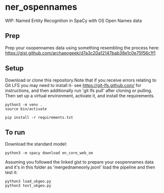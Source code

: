 # ner_ospennames
WIP: Named Entity Recognition in SpaCy with OS Open Names data

## Prep

Prep your osopennames data using something resembling the process here: https://gist.github.com/archaeogeek/d7a3c20a12147bab38e1c0e75f56c1f1

## Setup

Download or clone this repository.Note that if you receive errors relating to Git LFS you may need to install it- see https://git-lfs.github.com/ for instructions, and then additionally run 'git lfs pull' after cloning or pulling. Then set up a virtual environment, activate it, and install the requirements.

```
python3 -m venv .
source bin/activate

pip install -r requirements.txt
```

## To run

Download the standard model:

```
python3 -m spacy download en_core_web_sm

```

Assuming you followed the linked gist to prepare your osopennames data and it's in this folder as 'mergednameonly.jsonl' load the pipeline and then test it: 

```
python3 load_ukgeo.py
python3 test_ukgeo.py
```


